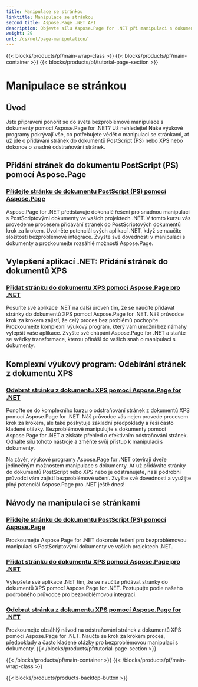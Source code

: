 ```yaml
---
title: Manipulace se stránkou
linktitle: Manipulace se stránkou
second_title: Aspose.Page .NET API
description: Objevte sílu Aspose.Page for .NET při manipulaci s dokumenty PostScript a XPS. Naučte se přidávat, vylepšovat a odstraňovat stránky pomocí našich komplexních výukových programů.
weight: 29
url: /cs/net/page-manipulation/
---
```


{{< blocks/products/pf/main-wrap-class >}}
{{< blocks/products/pf/main-container >}}
{{< blocks/products/pf/tutorial-page-section >}}

# Manipulace se stránkou


## Úvod

Jste připraveni ponořit se do světa bezproblémové manipulace s dokumenty pomocí Aspose.Page for .NET? Už nehledejte! Naše výukové programy pokrývají vše, co potřebujete vědět o manipulaci se stránkami, ať už jde o přidávání stránek do dokumentů PostScript (PS) nebo XPS nebo dokonce o snadné odstraňování stránek.

## Přidání stránek do dokumentu PostScript (PS) pomocí Aspose.Page
### [Přidejte stránku do dokumentu PostScript (PS) pomocí Aspose.Page](./add-page-to-postscript-ps-document/)

Aspose.Page for .NET představuje dokonalé řešení pro snadnou manipulaci s PostScriptovými dokumenty ve vašich projektech .NET. V tomto kurzu vás provedeme procesem přidávání stránek do PostScriptových dokumentů krok za krokem. Uvolněte potenciál svých aplikací .NET, když se naučíte složitosti bezproblémové integrace. Zvyšte své dovednosti v manipulaci s dokumenty a prozkoumejte rozsáhlé možnosti Aspose.Page.

## Vylepšení aplikací .NET: Přidání stránek do dokumentů XPS
### [Přidat stránku do dokumentu XPS pomocí Aspose.Page pro .NET](./add-page-to-xps-document/)

Posuňte své aplikace .NET na další úroveň tím, že se naučíte přidávat stránky do dokumentů XPS pomocí Aspose.Page for .NET. Náš průvodce krok za krokem zajistí, že celý proces bez problémů pochopíte. Prozkoumejte komplexní výukový program, který vám umožní bez námahy vylepšit vaše aplikace. Zvyšte své chápání Aspose.Page for .NET a staňte se svědky transformace, kterou přináší do vašich snah o manipulaci s dokumenty.

## Komplexní výukový program: Odebírání stránek z dokumentu XPS
### [Odebrat stránku z dokumentu XPS pomocí Aspose.Page for .NET](./remove-page-from-xps-document/)

Ponořte se do komplexního kurzu o odstraňování stránek z dokumentů XPS pomocí Aspose.Page for .NET. Náš průvodce vás nejen provede procesem krok za krokem, ale také poskytuje základní předpoklady a řeší často kladené otázky. Bezproblémově manipulujte s dokumenty pomocí Aspose.Page for .NET a získáte přehled o efektivním odstraňování stránek. Odhalte sílu tohoto nástroje a změňte svůj přístup k manipulaci s dokumenty.

Na závěr, výukové programy Aspose.Page for .NET otevírají dveře jedinečným možnostem manipulace s dokumenty. Ať už přidáváte stránky do dokumentů PostScript nebo XPS nebo je odstraňujete, naši podrobní průvodci vám zajistí bezproblémové učení. Zvyšte své dovednosti a využijte plný potenciál Aspose.Page pro .NET ještě dnes!
## Návody na manipulaci se stránkami
### [Přidejte stránku do dokumentu PostScript (PS) pomocí Aspose.Page](./add-page-to-postscript-ps-document/)
Prozkoumejte Aspose.Page for .NET dokonalé řešení pro bezproblémovou manipulaci s PostScriptovými dokumenty ve vašich projektech .NET.
### [Přidat stránku do dokumentu XPS pomocí Aspose.Page pro .NET](./add-page-to-xps-document/)
Vylepšete své aplikace .NET tím, že se naučíte přidávat stránky do dokumentů XPS pomocí Aspose.Page for .NET. Postupujte podle našeho podrobného průvodce pro bezproblémovou integraci.
### [Odebrat stránku z dokumentu XPS pomocí Aspose.Page for .NET](./remove-page-from-xps-document/)
Prozkoumejte obsáhlý návod na odstraňování stránek z dokumentů XPS pomocí Aspose.Page for .NET. Naučte se krok za krokem proces, předpoklady a často kladené otázky pro bezproblémovou manipulaci s dokumenty.
{{< /blocks/products/pf/tutorial-page-section >}}

{{< /blocks/products/pf/main-container >}}
{{< /blocks/products/pf/main-wrap-class >}}

{{< blocks/products/products-backtop-button >}}
